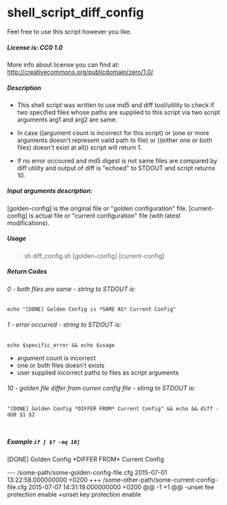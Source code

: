 # shell_script_diff_config

Feel free to use this script however you like.
##### License is: CC0 1.0

More info about license you can find at:
http://creativecommons.org/publicdomain/zero/1.0/
 
 
##### Description
* This shell script was written to use md5 and diff tool/utility to check if two
specified files whose paths are supplied to this script via two script arguments
arg1 and arg2 are same.

* In case ((argument count is incorrect for this script) or (one or more arguments
doesn't represent vaild path to file) or ((either one or both files) doesn't exist at all))
script will return 1.

* If no error occoured and md5 digest is not same files are compared by diff utility and
output of diff is "echoed" to STDOUT and script returns 10.
 
 
##### Input arguments description:
[golden-config] is the original file or "golden configuration" file.
[current-config] is actual file or "current configuration" file (with latest modifications).
 
 
##### Usage
> sh diff_config.sh [golden-config] [current-config]
 
 
##### Return Codes
###### 0 - both files are same - string to STDOUT is:
```
echo "[DONE] Golden Config is *SAME AS* Current Config"
```

###### 1 - error occurred - string to STDOUT is:
```
echo $specific_error && echo $usage
```
* argument count is incorrect
* one or both files doesn't exists
* user supplied incorrect paths to files as script arguments

###### 10 - golden file differ from curren config file - stirng to STDOUT is:
```
"[DONE] Golden Config *DIFFER FROM* Current Config" && echo && diff -dU0 $1 $2
```
``
``
##### Example ```if [ $? -eq 10]```
[DONE] Golden Config \*DIFFER FROM\* Current Config

--- /some-path/some-golden-config-file.cfg	2015-07-01 13:22:58.000000000 +0200
+++ /some-other-path/some-current-config-file.cfg	2015-07-07 14:31:19.000000000 +0200
@@ -1 +1 @@
-unset fee protection enable
+unset key protection enable

